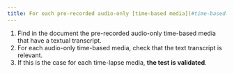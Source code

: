 ```yaml
---
title: For each pre-recorded audio-only [time-based media](#time-based-media-audio-video-and-synchronised) with a [transcript-textual](#transcript-time-based-media), is it relevant (excluding special cases)?
---
```


1. Find in the document the pre-recorded audio-only time-based media that have a textual transcript.
2. For each audio-only time-based media, check that the text transcript is relevant.
3. If this is the case for each time-lapse media, **the test is validated**.
